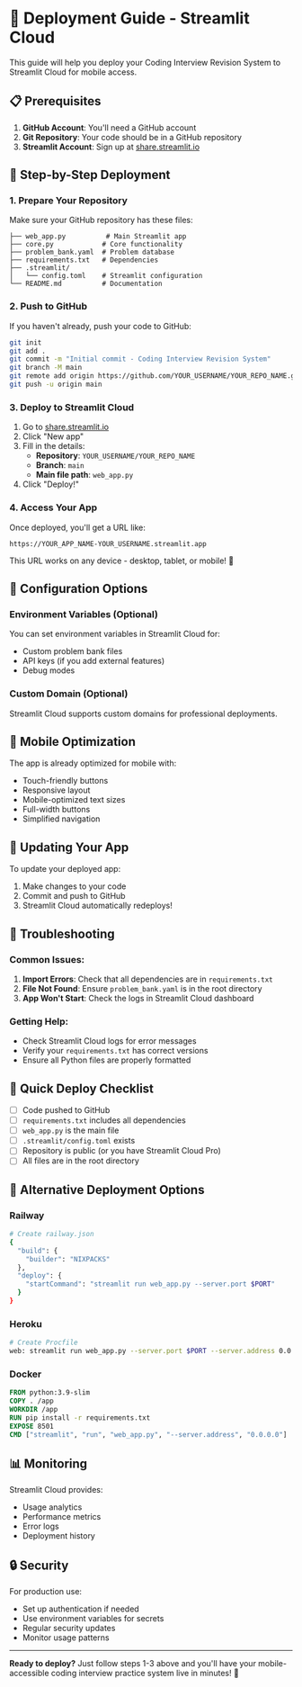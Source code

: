 # 🚀 Deployment Guide - Streamlit Cloud

This guide will help you deploy your Coding Interview Revision System to Streamlit Cloud for mobile access.

## 📋 Prerequisites

1. **GitHub Account**: You'll need a GitHub account
2. **Git Repository**: Your code should be in a GitHub repository
3. **Streamlit Account**: Sign up at [share.streamlit.io](https://share.streamlit.io)

## 🔧 Step-by-Step Deployment

### 1. Prepare Your Repository

Make sure your GitHub repository has these files:
```
├── web_app.py          # Main Streamlit app
├── core.py            # Core functionality
├── problem_bank.yaml  # Problem database
├── requirements.txt   # Dependencies
├── .streamlit/
│   └── config.toml    # Streamlit configuration
└── README.md          # Documentation
```

### 2. Push to GitHub

If you haven't already, push your code to GitHub:

```bash
git init
git add .
git commit -m "Initial commit - Coding Interview Revision System"
git branch -M main
git remote add origin https://github.com/YOUR_USERNAME/YOUR_REPO_NAME.git
git push -u origin main
```

### 3. Deploy to Streamlit Cloud

1. Go to [share.streamlit.io](https://share.streamlit.io)
2. Click "New app"
3. Fill in the details:
   - **Repository**: `YOUR_USERNAME/YOUR_REPO_NAME`
   - **Branch**: `main`
   - **Main file path**: `web_app.py`
4. Click "Deploy!"

### 4. Access Your App

Once deployed, you'll get a URL like:
```
https://YOUR_APP_NAME-YOUR_USERNAME.streamlit.app
```

This URL works on any device - desktop, tablet, or mobile! 📱

## 🔧 Configuration Options

### Environment Variables (Optional)

You can set environment variables in Streamlit Cloud for:
- Custom problem bank files
- API keys (if you add external features)
- Debug modes

### Custom Domain (Optional)

Streamlit Cloud supports custom domains for professional deployments.

## 📱 Mobile Optimization

The app is already optimized for mobile with:
- Touch-friendly buttons
- Responsive layout
- Mobile-optimized text sizes
- Full-width buttons
- Simplified navigation

## 🔄 Updating Your App

To update your deployed app:
1. Make changes to your code
2. Commit and push to GitHub
3. Streamlit Cloud automatically redeploys!

## 🐛 Troubleshooting

### Common Issues:

1. **Import Errors**: Check that all dependencies are in `requirements.txt`
2. **File Not Found**: Ensure `problem_bank.yaml` is in the root directory
3. **App Won't Start**: Check the logs in Streamlit Cloud dashboard

### Getting Help:

- Check Streamlit Cloud logs for error messages
- Verify your `requirements.txt` has correct versions
- Ensure all Python files are properly formatted

## 🎯 Quick Deploy Checklist

- [ ] Code pushed to GitHub
- [ ] `requirements.txt` includes all dependencies
- [ ] `web_app.py` is the main file
- [ ] `.streamlit/config.toml` exists
- [ ] Repository is public (or you have Streamlit Cloud Pro)
- [ ] All files are in the root directory

## 🚀 Alternative Deployment Options

### Railway
```bash
# Create railway.json
{
  "build": {
    "builder": "NIXPACKS"
  },
  "deploy": {
    "startCommand": "streamlit run web_app.py --server.port $PORT"
  }
}
```

### Heroku
```bash
# Create Procfile
web: streamlit run web_app.py --server.port $PORT --server.address 0.0.0.0
```

### Docker
```dockerfile
FROM python:3.9-slim
COPY . /app
WORKDIR /app
RUN pip install -r requirements.txt
EXPOSE 8501
CMD ["streamlit", "run", "web_app.py", "--server.address", "0.0.0.0"]
```

## 📊 Monitoring

Streamlit Cloud provides:
- Usage analytics
- Performance metrics
- Error logs
- Deployment history

## 🔒 Security

For production use:
- Set up authentication if needed
- Use environment variables for secrets
- Regular security updates
- Monitor usage patterns

---

**Ready to deploy?** Just follow steps 1-3 above and you'll have your mobile-accessible coding interview practice system live in minutes! 🎉
